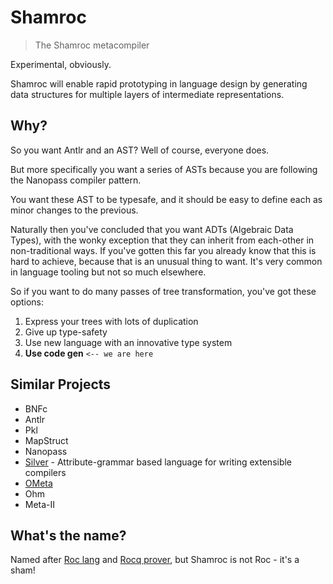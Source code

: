 # Shamroc

> The Shamroc metacompiler

Experimental, obviously.


Shamroc will enable rapid prototyping in language design by generating 
data structures for multiple layers of intermediate representations.

## Why?

So you want Antlr and an AST? Well of course, everyone does.

But more specifically you want a series of ASTs because you are
following the Nanopass compiler pattern.

You want these AST to be typesafe, and it should be easy to define each
as minor changes to the previous.

Naturally then you've concluded that you want ADTs (Algebraic Data Types),
with the wonky exception that they can inherit from each-other in
non-traditional ways. If you've gotten this far you already know that this is
hard to achieve, because that is an unusual thing to want. It's very common
in language tooling but not so much elsewhere.

So if you want to do many passes of tree transformation, you've got these options:

1) Express your trees with lots of duplication
2) Give up type-safety
3) Use new language with an innovative type system
4) **Use code gen** `<-- we are here`

## Similar Projects

* BNFc
* Antlr
* Pkl
* MapStruct
* Nanopass
* [Silver](https://github.com/melt-umn/silver) - Attribute-grammar based language for writing extensible compilers
* [OMeta](https://en.wikipedia.org/wiki/OMeta)
* Ohm
* Meta-II

## What's the name?

Named after [Roc lang](https://github.com/roc-lang/roc) and [Rocq prover](https://rocq-prover.org), but Shamroc is not Roc - it's a sham!
